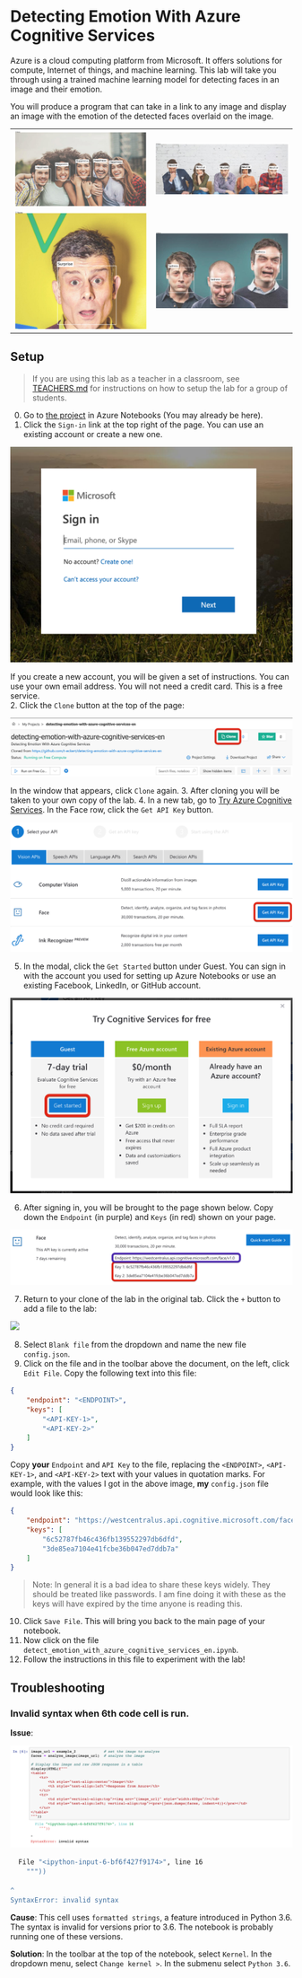 # Detecting Emotion With Azure Cognitive Services

Azure is a cloud computing platform from Microsoft. It offers solutions for compute, Internet of things, and machine learning. This lab will take you through using a trained machine learning model for detecting faces in an image and their emotion.  

You will produce a program that can take in a link to any image and display an image with the emotion of the detected faces overlaid on the image.  

<table>
    <tr>
        <td><img src="Images/group_1.jpeg"/></td>
        <td><img src="Images/group_2.jpeg"/></td>
    </tr>
    <tr>
        <td><img src="Images/individual_1.jpeg"/></td>
        <td><img src="Images/group_3.jpeg"/></td>
    </tr>
</table>

## Setup

> If you are using this lab as a teacher in a classroom, see [TEACHERS.md](./TEACHERS.md) for instructions on how to setup the lab for a group of students.

0. Go to [the project](https://notebooks.azure.com/t-eckert/projects/acs-emotion) in Azure Notebooks (You may already be here).
1. Click the `Sign-in` link at the top right of the page. You can use an existing account or create a new one.

![](./Images/setup_instruction_1.png)

If you create a new account, you will be given a set of instructions. You can use your own email address. You will not need a credit card. This is a free service.  
2. Click the `Clone` button at the top of the page: 

![](./Images/setup_instruction_2.png)

In the window that appears, click `Clone` again. 
3. After cloning you will be taken to your own copy of the lab.
4. In a new tab, go to [Try Azure Cognitive Services](https://azure.microsoft.com/en-us/try/cognitive-services/). In the Face row, click the `Get API Key` button. 

![](./Images/setup_instruction_4.png)

5. In the modal, click the `Get Started` button under Guest. You can sign in with the account you used for setting up Azure Notebooks or use an existing Facebook, LinkedIn, or GitHub account.

![](./Images/setup_instruction_5.png)

6. After signing in, you will be brought to the page shown below. Copy down the `Endpoint` (in purple) and `Keys` (in red) shown on your page.

![](./Images/setup_instruction_6.png)

7. Return to your clone of the lab in the original tab. Click the `+` button to add a file to the lab: 

![](./Images/setup_instructions_7.png)

8. Select `Blank file` from the dropdown and name the new file `config.json`.
9. Click on the file and in the toolbar above the document, on the left, click `Edit File`. Copy the following text into this file: 

```json
{
    "endpoint": "<ENDPOINT>",
    "keys": [
        "<API-KEY-1>",
        "<API-KEY-2>"
    ]
}
```

Copy **your** `Endpoint` and `API Key` to the file, replacing the `<ENDPOINT>`, `<API-KEY-1>`, and `<API-KEY-2>` text with your values in quotation marks. For example, with the values I got in the above image, **my** `config.json` file would look like this: 

``` json
{
    "endpoint": "https://westcentralus.api.cognitive.microsoft.com/face/v1.0",
    "keys": [
        "6c52787fb46c436fb139552297db6dfd",
        "3de85ea7104e41fcbe36b047ed7ddb7a"
    ]
}
```

> Note: In general it is a bad idea to share these keys widely. They should be treated like passwords. I am fine doing it with these as the keys will have expired by the time anyone is reading this. 

10. Click `Save File`. This will bring you back to the main page of your notebook.
11. Now click on the file `detect_emotion_with_azure_cognitive_services_en.ipynb`.
12. Follow the instructions in this file to experiment with the lab!

## Troubleshooting

### Invalid syntax when 6th code cell is run.

**Issue**:  

![](Images/issue_1.png)

``` bash
  File "<ipython-input-6-bf6f427f9174>", line 16
    """))
         
^
SyntaxError: invalid syntax
```

**Cause**: This cell uses `formatted strings`, a feature introduced in Python 3.6. The syntax is invalid for versions prior to 3.6. The notebook is probably running one of these versions.

**Solution**: In the toolbar at the top of the notebook, select `Kernel`. In the dropdown menu, select `Change kernel >`. In the submenu select `Python 3.6`.


